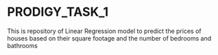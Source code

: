 # PRODIGY_TASK_1
This is repository of Linear Regression model to predict the prices of houses based on their square footage and the number of bedrooms and bathrooms
